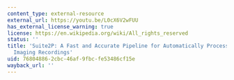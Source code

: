 ```yaml
---
content_type: external-resource
external_url: https://youtu.be/L0cX6V2wFUU
has_external_license_warning: true
license: https://en.wikipedia.org/wiki/All_rights_reserved
status: ''
title: 'Suite2P: A Fast and Accurate Pipeline for Automatically Processing Functional
  Imaging Recordings'
uid: 76804886-2cbc-46af-9fbc-fe53486cf15e
wayback_url: ''
---
```


